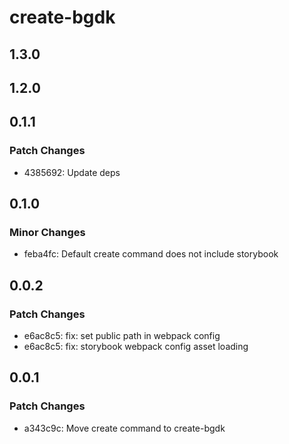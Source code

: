 # create-bgdk

## 1.3.0

## 1.2.0

## 0.1.1

### Patch Changes

- 4385692: Update deps

## 0.1.0

### Minor Changes

- feba4fc: Default create command does not include storybook

## 0.0.2

### Patch Changes

- e6ac8c5: fix: set public path in webpack config
- e6ac8c5: fix: storybook webpack config asset loading

## 0.0.1

### Patch Changes

- a343c9c: Move create command to create-bgdk
